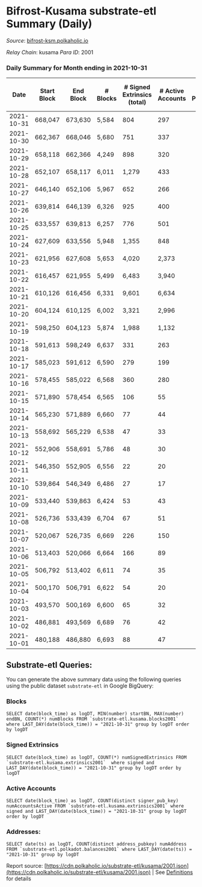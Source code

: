 # Bifrost-Kusama substrate-etl Summary (Daily)

_Source_: [bifrost-ksm.polkaholic.io](https://bifrost-ksm.polkaholic.io)

*Relay Chain*: kusama
*Para ID*: 2001



### Daily Summary for Month ending in 2021-10-31


| Date | Start Block | End Block | # Blocks | # Signed Extrinsics (total) | # Active Accounts | # Passive | # New | # Addresses with Balances | # Events | # Transfers | # XCM Transfers In | # XCM Transfers Out |
| ---- | ----------- | --------- | -------- | --------------------------- | ----------------- | --------- | ----- | ------------------------- | -------- | ----------- | ------------------ | ------------------- |
| 2021-10-31 | 668,047 | 673,630 | 5,584  | 804 | 297 |  |  | 57,525 | 16,067 | 424 ($938,296.02) | 128 ($343,279.86) | 3 ($1,902.28) |
| 2021-10-30 | 662,367 | 668,046 | 5,680  | 751 | 337 |  |  | 57,504 | 15,572 | 484 ($1,243,817.11) | 110 ($322,382.04) | 3 ($1,361.57) |
| 2021-10-29 | 658,118 | 662,366 | 4,249  | 898 | 320 |  |  | 57,560 | 13,760 | 546 ($1,563,746.08) | 121 ($281,299.13) | 3 ($410.75) |
| 2021-10-28 | 652,107 | 658,117 | 6,011  | 1,279 | 433 |  |  | 57,506 | 19,608 | 673 ($746,713.54) | 155 ($291,379.12) | 24 ($61,409.65) |
| 2021-10-27 | 646,140 | 652,106 | 5,967  | 652 | 266 |  |  |  | 15,091 | 552 ($1,204,564.22) | 107 ($383,582.78) | 56 ($858,657.50) |
| 2021-10-26 | 639,814 | 646,139 | 6,326  | 925 | 400 |  |  | 57,421 | 16,876 | 734 ($5,057,773.66) | 72 ($435,533.25) | 72 ($186,277.26) |
| 2021-10-25 | 633,557 | 639,813 | 6,257  | 776 | 501 |  |  | 57,387 | 16,143 | 493 ($1,039,013.07) | 71 ($251,979.31) | 208 ($840,730.58) |
| 2021-10-24 | 627,609 | 633,556 | 5,948  | 1,355 | 848 |  |  | 57,348 | 16,745 | 1,186 ($361,237.22) | 53 ($135,542.93) | 99 ($145,402.27) |
| 2021-10-23 | 621,956 | 627,608 | 5,653  | 4,020 | 2,373 |  |  | 57,295 | 24,727 | 3,597 ($568,671.21) | 77 ($239,141.02) | 103 ($420,552.28) |
| 2021-10-22 | 616,457 | 621,955 | 5,499  | 6,483 | 3,940 |  |  | 57,207 | 32,981 | 5,800 ($2,460,008.68) | 84 ($432,959.89) | 201 ($570,319.86) |
| 2021-10-21 | 610,126 | 616,456 | 6,331  | 9,601 | 6,634 |  |  | 56,959 | 54,319 | 5,920 ($30,951,329.95) | 214 ($1,152,301.95) | 2,837 ($1,624,662.44) |
| 2021-10-20 | 604,124 | 610,125 | 6,002  | 3,321 | 2,996 |  |  | 56,162 | 30,971 | 11 ($9.08) | 14 ($8,166.82) | 3,012 ($311,815.37) |
| 2021-10-19 | 598,250 | 604,123 | 5,874  | 1,988 | 1,132 |  |  | 56,162 | 21,278 | 61 ($454.81) | 34 ($33,809.40) | 1,240 ($2,258,478.44) |
| 2021-10-18 | 591,613 | 598,249 | 6,637  | 331 | 263 |  |  | 56,262 | 14,267 | 4 ($8.84) | 13 ($180.11) | 59 ($594,911.88) |
| 2021-10-17 | 585,023 | 591,612 | 6,590  | 279 | 199 |  |  | 56,260 | 13,881 | 30 ($118.97) | 6 ($491.03) | 7 ($593.38) |
| 2021-10-16 | 578,455 | 585,022 | 6,568  | 360 | 280 |  |  | 56,258 | 15,151 | 306 ($7,823.57) | 3 ($3,000.00) |   |
| 2021-10-15 | 571,890 | 578,454 | 6,565  | 106 | 55 |  |  | 55,972 | 13,508 | 14 ($86.10) | 3 ($0.19) | 6 ($0.19) |
| 2021-10-14 | 565,230 | 571,889 | 6,660  | 77 | 44 |  |  | 55,971 | 13,609 | 15 ($97.40) | 3 ($7.49) | 4 ($3.71) |
| 2021-10-13 | 558,692 | 565,229 | 6,538  | 47 | 33 |  |  | 55,970 | 13,308 | 12 ($81.38) |   | 6 ($1,066.70) |
| 2021-10-12 | 552,906 | 558,691 | 5,786  | 48 | 30 |  |  | 55,970 | 11,788 | 26 ($123.36) |   | 1 ($3.17) |
| 2021-10-11 | 546,350 | 552,905 | 6,556  | 22 | 20 |  |  | 55,970 | 13,269 | 20 ($170.58) |   | 4 ($228.99) |
| 2021-10-10 | 539,864 | 546,349 | 6,486  | 27 | 17 |  |  | 55,968 | 13,096 | 18 ($56.81) |   | 3 ($343.03) |
| 2021-10-09 | 533,440 | 539,863 | 6,424  | 53 | 43 |  |  | 55,968 | 13,201 | 64 ($708.17) |   | 5 ($480.76) |
| 2021-10-08 | 526,736 | 533,439 | 6,704  | 67 | 51 |  |  | 55,968 | 13,833 | 82 ($1,961.99) |   | 5 ($909.97) |
| 2021-10-07 | 520,067 | 526,735 | 6,669  | 226 | 150 |  |  |  | 14,866 | 341 ($7,321.61) |   | 21 ($5,393.04) |
| 2021-10-06 | 513,403 | 520,066 | 6,664  | 166 | 89 |  |  | 55,967 | 14,413 | 254 ($14,207.35) |   | 23 ($4,029.29) |
| 2021-10-05 | 506,792 | 513,402 | 6,611  | 74 | 35 |  |  | 55,966 | 13,661 | 66 ($727.74) |   | 14 ($10,281.24) |
| 2021-10-04 | 500,170 | 506,791 | 6,622  | 54 | 20 |  |  | 55,966 | 13,538 | 54 ($670.24) |   | 12 ($1,694.48) |
| 2021-10-03 | 493,570 | 500,169 | 6,600  | 65 | 32 |  |  | 55,964 | 13,558 | 64 ($2,503.77) |   | 12 ($2,090.85) |
| 2021-10-02 | 486,881 | 493,569 | 6,689  | 76 | 42 |  |  | 55,962 | 13,786 | 58 ($780.92) |   | 10 ($5,177.41) |
| 2021-10-01 | 480,188 | 486,880 | 6,693  | 88 | 47 |  |  | 55,961 | 13,853 | 61 ($2,119.36) |   | 10 ($1,232.46) |

## Substrate-etl Queries:
You can generate the above summary data using the following queries using the public dataset `substrate-etl` in Google BigQuery:


### Blocks
```
SELECT date(block_time) as logDT, MIN(number) startBN, MAX(number) endBN, COUNT(*) numBlocks FROM `substrate-etl.kusama.blocks2001`  where LAST_DAY(date(block_time)) = "2021-10-31" group by logDT order by logDT
```


### Signed Extrinsics
```
SELECT date(block_time) as logDT, COUNT(*) numSignedExtrinsics FROM `substrate-etl.kusama.extrinsics2001`  where signed and LAST_DAY(date(block_time)) = "2021-10-31" group by logDT order by logDT
```


### Active Accounts
```
SELECT date(block_time) as logDT, COUNT(distinct signer_pub_key) numAccountsActive FROM `substrate-etl.kusama.extrinsics2001` where signed and LAST_DAY(date(block_time)) = "2021-10-31" group by logDT order by logDT
```


### Addresses:
```
SELECT date(ts) as logDT, COUNT(distinct address_pubkey) numAddress FROM `substrate-etl.polkadot.balances2001` where LAST_DAY(date(ts)) = "2021-10-31" group by logDT
```



Report source: [https://cdn.polkaholic.io/substrate-etl/kusama/2001.json](https://cdn.polkaholic.io/substrate-etl/kusama/2001.json) | See [Definitions](/DEFINITIONS.md) for details
